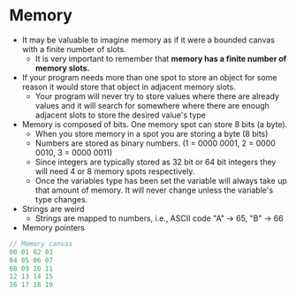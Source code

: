 # Memory
- It may be valuable to imagine memory as if it were a bounded canvas with a finite number of slots.
  - It is very important to remember that **memory has a finite number of memory slots.**
- If your program needs more than one spot to store an object for some reason it would store that object in adjacent memory slots.
  - Your program will never try to store values where there are already values and it will search for somewhere where there are enough adjacent slots to store the desired value's type
- Memory is composed of bits. One memory spot can store 8 bits (a byte).
  - When you store memory in a spot you are storing a byte (8 bits)
  - Numbers are stored as binary numbers. (1 = 0000 0001, 2 = 0000 0010, 3 = 0000 0011)
  - Since integers are typically stored as 32 bit or 64 bit integers they will need 4 or 8 memory spots respectively.
  - Once the variables type has been set the variable will always take up that amount of memory. It will never change unless the variable's type changes.
- Strings are weird
  - Strings are mapped to numbers, i.e., ASCII code "A" -> 65, "B" -> 66
- Memory pointers
```javascript
// Memory canvas
00 01 02 03
04 05 06 07
08 09 10 11
12 13 14 15
16 17 18 19
```

